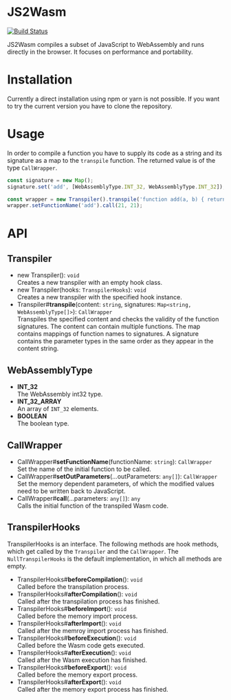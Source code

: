 # JS2Wasm
[![Build Status](https://travis-ci.org/InverseIntegral/js2wasm.svg?branch=develop)](https://travis-ci.org/InverseIntegral/js2wasm)

JS2Wasm compiles a subset of JavaScript to WebAssembly and runs directly in the browser. It focuses on performance and portability.

# Installation
Currently a direct installation using npm or yarn is not possible. If you want to try the current version you have to
clone the repository.

# Usage
In order to compile a function you have to supply its code as a string and its signature as a map to the `transpile` function.
The returned value is of the type `CallWrapper`.

```javascript
const signature = new Map();
signature.set('add', [WebAssemblyType.INT_32, WebAssemblyType.INT_32]);

const wrapper = new Transpiler().transpile('function add(a, b) { return a + b; }', signature);
wrapper.setFunctionName('add').call(21, 21);
```

# API
## Transpiler
* new Transpiler(): `void` <br />
  Creates a new transpiler with an empty hook class.
* new Transpiler(hooks: `TranspilerHooks`): `void` <br />
  Creates a new transpiler with the specified hook instance.
* Transpiler#**transpile**(content: `string`, signatures: `Map<string, WebAssemblyType[]>`): `CallWrapper` <br />
  Transpiles the specified content and checks the validity of the function signatures.
  The content can contain multiple functions.
  The map contains mappings of function names to signatures.
  A signature contains the parameter types in the same order as they appear in the content string.

## WebAssemblyType
* **INT_32** <br />
  The WebAssembly int32 type.
* **INT_32_ARRAY** <br />
  An array of `INT_32` elements.
* **BOOLEAN** <br />
  The boolean type.

## CallWrapper
* CallWrapper#**setFunctionName**(functionName: `string`): `CallWrapper` <br />
  Set the name of the initial function to be called.
* CallWrapper#**setOutParameters**(...outParameters: `any[]`): `CallWrapper` <br />
  Set the memory dependent parameters, of which the modified values need to be written back to JavaScript. 
* CallWrapper#**call**(...parameters: `any[]`): `any` <br />
  Calls the initial function of the transpiled Wasm code.

## TranspilerHooks
TranspilerHooks is an interface. The following methods are hook methods, which get called by the `Transpiler` and the `CallWrapper`. The `NullTranspilerHooks` is the default implementation, in which all methods are empty.

* TranspilerHooks#**beforeCompilation**(): `void` <br />
  Called before the transpilation process.
* TranspilerHooks#**afterCompilation**(): `void` <br />
  Called after the transpilation process has finished.
* TranspilerHooks#**beforeImport**(): `void` <br />
  Called before the memory import process.
* TranspilerHooks#**afterImport**(): `void` <br />
  Called after the memroy import process has finished.
* TranspilerHooks#**beforeExecution**(): `void` <br />
  Called before the Wasm code gets executed.
* TranspilerHooks#**afterExecution**(): `void` <br />
  Called after the Wasm execution has finished.
* TranspilerHooks#**beforeExport**(): `void` <br />
  Called before the memory export process.
* TranspilerHooks#**afterExport**(): `void` <br />
  Called after the memory export process has finished.
